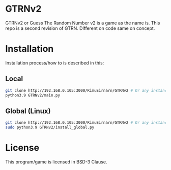 # GTRNv2
GTRNv2 or Guess The Random Number v2 is a game as the name is. This repo is a second revision of GTRN. Different on code same on concept.

# Installation
Installation process/how to is described in this:

## Local
```sh
git clone http://192.168.0.105:3000/RimuEirnarn/GTRNv2 # Or any instances
python3.9 GTRNv2/main.py
```

## Global (Linux)
```sh
git clone http://192.168.0.105:3000/RimuEirnarn/GTRNv2 # Or any instances
sudo python3.9 GTRNv2/install_global.py
```

# License
This program/game is licensed in BSD-3 Clause.